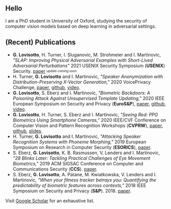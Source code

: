 ## Hello

I am a PhD student in University of Oxford, studying the security of computer vision models based on deep learning in adversarial settings. 

## (Recent) Publications

 - **G. Lovisotto**, H. Turner, I. Sluganovic, M. Strohmeier and I. Martinovic, _"SLAP: Improving Physical Adversarial Examples with Short-Lived Adversarial Perturbations"_ 2021 USENIX Security Symposium (**USENIX**) Security. [paper](https://arxiv.org/abs/2007.04137) <sub><sup>update coming soon</sup></sub>
  - H. Turner, **G. Lovisotto** and I. Martinovic, _"Speaker Anonymization with Distribution-Preserving X-Vector Generation,"_ 2020 VoicePrivacy Challenge, [paper](https://arxiv.org/abs/2010.13457), [github](https://github.com/ssloxford/DistributionPreservingXVectors), [video](https://www.youtube.com/watch?v=ejuJLH6bcbM).
  - **G. Lovisotto**, S. Eberz and I. Martinovic, _"Biometric Backdoors: A Poisoning Attack Against Unsupervised Template Updating,"_ 2020 IEEE European Symposium on Security and Privacy (**EuroS&P**), [paper](https://arxiv.org/abs/1905.09162), [github](https://github.com/ssloxford/biometric-backdoors), [video](https://www.youtube.com/watch?v=h3s21WnJWYk).
  - **G. Lovisotto**, H. Turner, S. Eberz and I. Martinovic, _"Seeing Red: PPG Biometrics Using Smartphone Cameras,"_ 2020 IEEE/CVF Conference on Computer Vision and Pattern Recognition Workshops (**CVPRW**), [paper](https://arxiv.org/pdf/2004.07088.pdf), [github](https://github.com/ssloxford/seeing-red), [slides](https://github.com/ssloxford/seeing-red/blob/master/images/talk.pdf).
   - H. Turner, **G. Lovisotto** and I. Martinovic, _"Attacking Speaker Recognition Systems with Phoneme Morphing,"_ 2019 European Symposium on Research in Computer Security (**ESORICS**), [paper](https://ora.ox.ac.uk/objects/uuid:9f047c6a-f0c8-4be3-89d5-0ce86e03f0b5/download_file?file_format=pdf&safe_filename=ESORICS__Morph.pdf&type_of_work=Conference+item).
  - S. Eberz, **G. Lovisotto**, K. B. Rasmussen, V. Lenders and I. Martinovic, _"28 Blinks Later: Tackling Practical Challenges of Eye Movement Biometrics,"_ 2019 ACM SIGSAC Conference on Computer and Communications Security (**CCS**). [paper](https://dl.acm.org/doi/10.1145/3319535.3354233).
  - S. Eberz, **G. Lovisotto**, A. Patane, M. Kwiatkowska, V. Lenders and I. Martinovic, _"When your fitness tracker betrays you: Quantifying the predictability of biometric features across contexts,"_ 2018 IEEE Symposium on Security and Privacy (**S\&P**). 2018. [paper](https://ieeexplore.ieee.org/document/8418644).

Visit [Google Scholar](https://scholar.google.com/citations?user=EiuXVMsAAAAJ&hl=en) for an exhaustive list.
